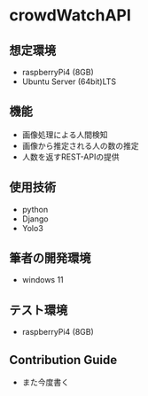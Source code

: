 # crowdWatchAPI

## 想定環境

- raspberryPi4 (8GB)
- Ubuntu Server (64bit)LTS

## 機能
- 画像処理による人間検知
- 画像から推定される人の数の推定
- 人数を返すREST-APIの提供

## 使用技術
- python
- Django
- Yolo3

## 筆者の開発環境
- windows 11

## テスト環境
- raspberryPi4 (8GB)

## Contribution Guide
- また今度書く
